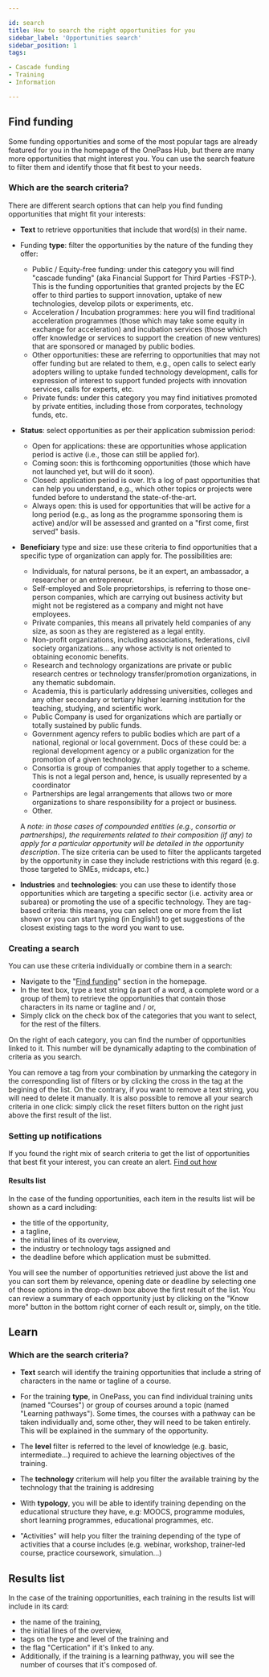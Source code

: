 ```yaml
---

id: search
title: How to search the right opportunities for you
sidebar_label: 'Opportunities search'
sidebar_position: 1
tags:

- Cascade funding
- Training
- Information

---
```


## Find funding

Some funding opportunities and some of the most popular tags are already featured for you in the homepage of the OnePass Hub, but there are many more opportunities that might interest you.
You can use the search feature to filter them and identify those that fit best to your needs.

### Which are the search criteria?

There are different search options that can help you find funding opportunities that might fit your interests:

- **Text** to retrieve opportunities that include that word(s) in their name.

- Funding **type**: filter the opportunities by the nature of the funding they offer:

  - Public / Equity-free funding: under this category you will find "cascade funding" (aka Financial Support for Third Parties -FSTP-). This is the funding opportunities that granted projects by the EC offer to third parties to support innovation, uptake of new technologies, develop pilots or experiments, etc.
  - Acceleration / Incubation programmes: here you will find traditional acceleration programmes (those which may take some equity in exchange for acceleration) and incubation services (those which offer knowledge or services to support the creation of new ventures) that are sponsored or managed by public bodies.
  - Other opportunities: these are referring to opportunities that may not offer funding but are related to them, e.g., open calls to select early adopters willing to uptake funded technology development, calls for expression of interest to support funded projects with innovation services, calls for experts, etc.
  - Private funds: under this category you may find initiatives promoted by private entities, including those from corporates, technology funds, etc.

- **Status**: select opportunities as per their application submission period:

  - Open for applications: these are opportunities whose application period is active (i.e., those can still be applied for).
  - Coming soon: this is forthcoming opportunities (those which have not launched yet, but will do it soon).
  - Closed: application period is over. It’s a log of past opportunities that can help you understand, e.g., which other topics or projects were funded before to understand the state-of-the-art.
  - Always open: this is used for opportunities that will be active for a long period (e.g., as long as the programme sponsoring them is active) and/or will be assessed and granted on a "first come, first served" basis.

- **Beneficiary** type and size: use these criteria to find opportunities that a specific type of organization can apply for. The possibilities are:

  - Individuals, for natural persons, be it an expert, an ambassador, a researcher or an entrepreneur.
  - Self-employed and Sole proprietorships, is referring to those one-person companies, which are carrying out business activity but might not be registered as a company and might not have employees.
  - Private companies, this means all privately held companies of any size, as soon as they are registered as a legal entity.
  - Non-profit organizations, including associations, federations, civil society organizations… any whose activity is not oriented to obtaining economic benefits.
  - Research and technology organizations are private or public research centres or technology transfer/promotion organizations, in any thematic subdomain.
  - Academia, this is particularly addressing universities, colleges and any other secondary or tertiary higher learning institution for the teaching, studying, and scientific work.
  - Public Company is used for organizations which are partially or totally sustained by public funds.
  - Government agency refers to public bodies which are part of a national, regional or local government. Docs of these could be: a regional development agency or a public organization for the promotion of a given technology.
  - Consortia is group of companies that apply together to a scheme. This is not a legal person and, hence, is usually represented by a coordinator
  - Partnerships are legal arrangements that allows two or more organizations to share responsibility for a project or business.
  - Other.

  A _note: in those cases of compounded entities (e.g., consortia or partnerships), the requirements related to their composition (if any) to apply for a particular opportunity will be detailed in the opportunity description_.
  The size criteria can be used to filter the applicants targeted by the opportunity in case they include restrictions with this regard (e.g. those targeted to SMEs, midcaps, etc.)

- **Industries** and **technologies**: you can use these to identify those opportunities which are targeting a specific sector (i.e. activity area or subarea) or promoting the use of a specific technology. They are tag-based criteria: this means, you can select one or more from the list shown or you can start typing (in English!) to get suggestions of the closest existing tags to the word you want to use.

### Creating a search

You can use these criteria individually or combine them in a search:

- Navigate to the "[Find funding](https://getonepass.eu/search/opportunities)" section in the homepage.
- In the text box, type a text string (a part of a word, a complete word or a group of them) to retrieve the opportunities that contain those characters in its name or tagline and / or,
- Simply click on the check box of the categories that you want to select, for the rest of the filters.

On the right of each category, you can find the number of opportunities linked to it. This number will be dynamically adapting to the combination of criteria as you search.

You can remove a tag from your combination by unmarking the category in the corresponding list of filters or by clicking the cross in the tag at the begining of the list. On the contrary, if you want to remove a text string, you will need to delete it manually. It is also possible to remove all your search criteria in one click: simply click the reset filters button on the right just above the first result of the list.

### Setting up notifications

If you found the right mix of search criteria to get the list of opportunities that best fit your interest, you can create an alert. [Find out how](./alerts)

#### Results list

In the case of the funding opportunities, each item in the results list will be shown as a card including:

- the title of the opportunity,
- a tagline,
- the initial lines of its overview,
- the industry or technology tags assigned and
- the deadline before which application must be submitted.

You will see the number of opportunities retrieved just above the list and you can sort them by relevance, opening date or deadline by selecting one of those options in the drop-down box above the first result of the list.
You can review a summary of each opportunity just by clicking on the "Know more" button in the bottom right corner of each result or, simply, on the title.

## Learn

### Which are the search criteria?

- **Text** search will identify the training opportunities that include a string of characters in the name or tagline of a course.

- For the training **type**, in OnePass, you can find individual training units (named "Courses") or group of courses around a topic (named "Learning pathways"). Some times, the courses with a pathway can be taken individually and, some other, they will need to be taken entirely. This will be explained in the summary of the opportunity.

- The **level** filter is referred to the level of knowledge (e.g. basic, intermediate...) required to achieve the learning objectives of the training.

- The **technology** criterium will help you filter the available training by the technology that the training is addresing

- With **typology**, you will be able to identify training depending on the educational structure they have, e.g: MOOCS, programme modules, short learning programmes, educational programmes, etc.

- "Activities" will help you filter the training depending of the type of activities that a course includes (e.g. webinar, workshop, trainer-led course, practice coursework, simulation...)

## Results list

In the case of the training opportunities, each training in the results list will include in its card:

- the name of the training,
- the initial lines of the overview,
- tags on the type and level of the training and
- the flag "Certication" if it's linked to any.
- Additionally, if the training is a learning pathway, you will see the number of courses that it's composed of.
